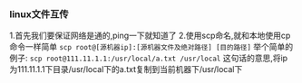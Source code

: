 ### linux文件互传
1.首先我们要保证网络是通的,ping一下就知道了
2.使用scp命名,就和本地使用cp命令一样简单
`scp root@[源机器ip]:[源机器文件及绝对路径] [目的路径]`
举个简单的例子:
`scp root@111.11.1.1:/usr/local/a.txt /usr/local`
这句话的意思,将ip为111.11.1.1下目录/usr/local下的a.txt复制到当前机器下/usr/local下